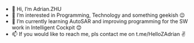 - 👋 Hi, I’m Adrian.ZHU
- 👀 I’m interested in Programming, Technology and something geekish 😉
- 🌱 I’m currently learning AutoSAR and improving programming for the SW work in Intelligent Cockpit 😊
- 📫 If you would like to reach me, pls contact me on t.me/HelloZAdrian ✌️

<!---
Azhun-HITwh/Azhun-HITwh is a ✨ special ✨ repository because its `README.md` (this file) appears on your GitHub profile.
You can click the Preview link to take a look at your changes.
--->
